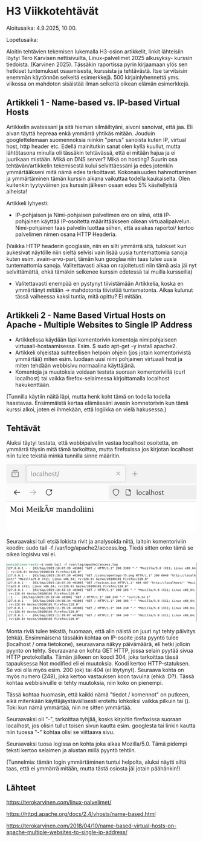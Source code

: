 # H3 Viikkotehtävät
Aloitusaika: 4.9.2025, 10:00.

Lopetusaika: 

Aloitin tehtävien tekemisen lukemalla H3-osion artikkelit, linkit lähteisiin löytyi Tero Karvisen nettisivuilta, Linux-palvelimet 2025 alkusyksy- kurssin tiedoista. (Karvinen 2025). Tässäkin raportissa pyrin kirjaamaan ylös sen hetkiset tuntemukset osaamisesta, kurssista ja tehtävästä. Itse tarvitsisin enemmän käytönnön selkeitä esimerkkejä. 500 kirjainlyhennettä yms. viikossa on mahdoton sisäistää ilman selkeitä oikean elämän esimerkkejä. 

## Artikkeli 1 - Name-based vs. IP-based Virtual Hosts
Artikkelin avatessani ja sitä hieman silmäiltyäni, aivoni sanoivat, että jaa. Eli aivan täyttä hepreaa enkä ymmärrä yhtikäs mitään. Jouduin googlettelemaan suomennoksia niinkin "perus" sanoista kuten IP, virtual host, http header etc. Edellä mainitutkin sanat olen kyllä kuullut, mutta lähtötasona minulla oli tässäkin tehtävässä, että ei mitään hajua ja ei juurikaan mistään. Mikä on DNS server? Mikä on hosting? Suurin osa tehtävän/artikkelin tekemisestä kului selvittäessäni ja edes jotenkin ymmärtääkseni mitä nämä edes tarkoittavat. Kokonaisuuden hahmottaminen ja ymmärtäminen tämän kurssin aikana vaikuttaa todella kaukaiselta. Olen kuitenkin tyytyväinen jos kurssin jälkeen osaan edes 5% käsitellyistä aiheista! 

Artikkeli lyhyesti:
- IP-pohjaisen ja Nimi-pohjaisen palvelimen ero on siinä, että IP- pohjainen käyttää IP-osoitetta määrittääkseen oikean virtuaalipalvelun. Nimi-pohjainen taas palvelin luottaa siihen, että asiakas raportoi/ kertoo palvelimen nimen osana HTTP Headeria.

(Vaikka HTTP headerin googlasin, niin en silti ymmärrä sitä, tulokset kun aukesivat näytölle niin sieltä selvisi vain lisää uusia tuntemattomia sanoja kuten esim. avain-arvo-pari, tämän kun googlaa niin taas tulee uusia tuntemattomia sanoja. Valitettavasti aikaa on rajoitetusti niin tämä asia jäi nyt selvittämättä, ehkä tämäkin selkenee kurssin edetessä tai muilla kursseilla)

- Valitettavasti enempää en pystynyt tiivistämään Artikkelia, koska en ymmärtänyt mitään -> mahdotonta tiivistää tuntematonta. Aikaa kulunut tässä vaiheessa kaksi tuntia, mitä opittu? Ei mitään. 


## Artikkeli 2 - Name Based Virtual Hosts on Apache - Multiple Websites to Single IP Address

- Artikkelissa käydään läpi komentorivin komentoja nimipohjaiseen virtuaali-hostaamisessa. Esim. $ sudo apt-get -y install apache2.
- Artikkeli ohjeistaa suhteellisen helpoin ohjein (jos jotain komentorivistä ymmärtää) miten esim. luodaan uusi nimi pohjainen virtuaali host ja miten tehdään webbisivu normaalina käyttäjänä.
- Komentoja ja muutoksia voidaan testata suoraan komentorivillä (curl localhost) tai vaikka firefox-selaimessa kirjoittamalla localhost hakukenttään.

(Tunnilla käytiin näitä läpi, mutta henk koht tämä on todella todella haastavaa. Ensimmäistä kertaa elämässäni avasin komnetorivin kun tämä kurssi alkoi, joten ei ihmekään, että logiikka on vielä hakusessa.)

## Tehtävät
Aluksi täytyi testata, että webbipalvelin vastaa localhost osoitetta, en ymmärrä täysin mitä tämä tarkoittaa, mutta firefoxissa jos kirjotan localhost niin tulee tekstiä minkä tunnilla sinne määritin. 

 ![Add file: Upload](kuvat/nettisivu.png)


Seuraavaksi tuli etsiä lokista rivit ja analysoida niitä, laitoin komentoriviin koodin: sudo tail -f /var/log/apache2/access.log. Tiedä sitten onko tämä se oikea logisivu vai ei. 

 ![Add file: Upload](kuvat/lokit.png)

Monta riviä tulee tekstiä, huomaan, että alin näistä on juuri nyt tehty päivitys (ehkä). Ensimmäisenä tässäkin kohtaa on IP-osoite josta pyyntö tulee (localhost / oma tietokone), seuraavana näkyy päivämäärä, eli hetki jolloin pyynto on tehty. Seuraavana on kohta GET HTTP, jossa selain pyytää sivua HTTP protokollalla. Tämän jälkeen on koodi 304, joka tarkoittaa tässä tapauksessa Not modified eli ei muutoksia. Koodi kertoo HTTP-statuksen. Se voi olla myös esim. 200 (ok) tai 404 (ei löytynyt). Seuraava kohta on myös numero (248), joka kertoo vastauksen koon tavuina (ehkä :D?). Tässä kohtaa webbisivuille ei tehty muutoksia, niin koko on pienempi. 

Tässä kohtaa huomasin, että kaikki nämä "tiedot / komennot" on putkeen, eikä mitenkään käyttäjäystävällisesti eroteltu lohkoiksi vaikka pilkuin tai (). Toki kun nämä ymmärtää, niin ne sitten ymmärtää.

Seuraavaksi oli "-", tarkoittaa tyhjää, kosks kirjoitin firefoxissa suoraan localhost, jos olisin tullut toisen sivun kautta esim. googlesta tai linkin kautta niin tuossa "-" kohtaa olisi se viittaava sivu.

Seuraavaksi tuosa logissa on kohta joka alkaa Mozilla/5.0. Tämä pidempi teksti kertoo selaimen ja alustan millä pyyntö tehtiin. 

(Tunnelmia: tämän login ymmärtäminen tuntui helpolta, aluksi näytti siltä taas, että ei ymmärrä mitään, mutta tästä osiosta jäi jotain päähänkin!)








## Lähteet
https://terokarvinen.com/linux-palvelimet/

https://httpd.apache.org/docs/2.4/vhosts/name-based.html

https://terokarvinen.com/2018/04/10/name-based-virtual-hosts-on-apache-multiple-websites-to-single-ip-address/

